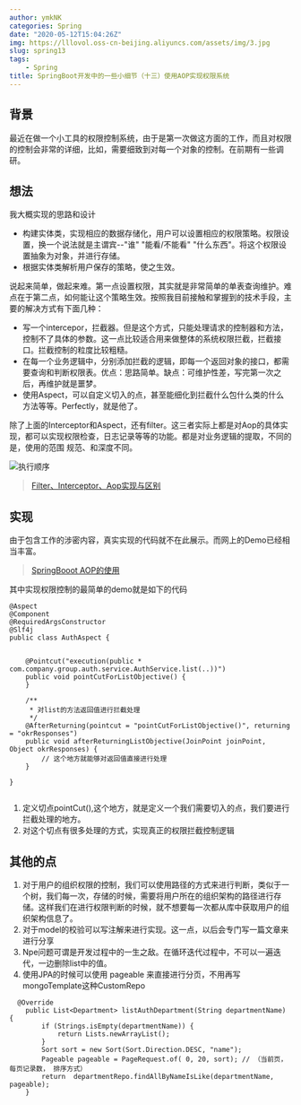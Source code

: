 ```yaml
---
author: ymkNK
categories: Spring
date: "2020-05-12T15:04:26Z"
img: https://lllovol.oss-cn-beijing.aliyuncs.com/assets/img/3.jpg
slug: spring13
tags: 
    - Spring
title: SpringBoot开发中的一些小细节（十三）使用AOP实现权限系统
---
```

## 背景
最近在做一个小工具的权限控制系统，由于是第一次做这方面的工作，而且对权限的控制会非常的详细，比如，需要细致到对每一个对象的控制。在前期有一些调研。

## 想法
我大概实现的思路和设计
- 构建实体类，实现相应的数据存储化，用户可以设置相应的权限策略。权限设置，换一个说法就是主谓宾--"谁" "能看/不能看" "什么东西"。将这个权限设置抽象为对象，并进行存储。
- 根据实体类解析用户保存的策略，使之生效。

说起来简单，做起来难。第一点设置权限，其实就是非常简单的单表查询维护。难点在于第二点，如何能让这个策略生效。按照我目前接触和掌握到的技术手段，主要的解决方式有下面几种：
- 写一个intercepor，拦截器。但是这个方式，只能处理请求的控制器和方法，控制不了具体的参数。这一点比较适合用来做整体的系统权限拦截，拦截接口。拦截控制的粒度比较粗糙。
- 在每一个业务逻辑中，分别添加拦截的逻辑，即每一个返回对象的接口，都需要查询和判断权限表。优点：思路简单。缺点：可维护性差，写完第一次之后，再维护就是噩梦。
- 使用Aspect，可以自定义切入的点，甚至能细化到拦截什么包什么类的什么方法等等。Perfectly，就是他了。

除了上面的Interceptor和Aspect，还有filter。这三者实际上都是对Aop的具体实现，都可以实现权限检查，日志记录等等的功能。都是对业务逻辑的提取，不同的是，使用的范围
规范、和深度不同。

![执行顺序](https://upload-images.jianshu.io/upload_images/11382761-484d129572258d9c.png?imageMogr2/auto-orient/strip|imageView2/2/w/1200/format/webp)
>[Filter、Interceptor、Aop实现与区别](https://www.jianshu.com/p/c4ef6d232e8d)

## 实现
由于包含工作的涉密内容，真实实现的代码就不在此展示。而网上的Demo已经相当丰富。
>[SpringBooot AOP的使用](https://juejin.im/post/5c47e4b26fb9a049b50726d8)

其中实现权限控制的最简单的demo就是如下的代码
```
@Aspect
@Component
@RequiredArgsConstructor
@Slf4j
public class AuthAspect {

   
    @Pointcut("execution(public * com.company.group.auth.service.AuthService.list(..))")
    public void pointCutForListObjective() {
    }
    
    /**
     * 对list的方法返回值进行拦截处理
     */
    @AfterReturning(pointcut = "pointCutForListObjective()", returning = "okrResponses")
    public void afterReturningListObjective(JoinPoint joinPoint, Object okrResponses) {
        // 这个地方就能够对返回值直接进行处理
    }

}


```

1. 定义切点pointCut(),这个地方，就是定义一个我们需要切入的点，我们要进行拦截处理的地方。
2. 对这个切点有很多处理的方式，实现真正的权限拦截控制逻辑

## 其他的点
1. 对于用户的组织权限的控制，我们可以使用路径的方式来进行判断，类似于一个树，我们每一次，存储的时候，需要将用户所在的组织架构的路径进行存储。这样我们在进行权限判断的时候，就不想要每一次都从库中获取用户的组织架构信息了。
2. 对于model的校验可以写注解来进行实现。这一点，以后会专门写一篇文章来进行分享
3. Npe问题可谓是开发过程中的一生之敌。在循环迭代过程中，不可以一遍迭代，一边删除list中的值。
4. 使用JPA的时候可以使用 pageable 来直接进行分页，不用再写mongoTemplate这种CustomRepo
```
  @Override
    public List<Department> listAuthDepartment(String departmentName) {
        if (Strings.isEmpty(departmentName)) {
            return Lists.newArrayList();
        }
        Sort sort = new Sort(Sort.Direction.DESC, "name");  
        Pageable pageable = PageRequest.of( 0, 20, sort); // （当前页， 每页记录数， 排序方式）
        return  departmentRepo.findAllByNameIsLike(departmentName, pageable);
    }
```